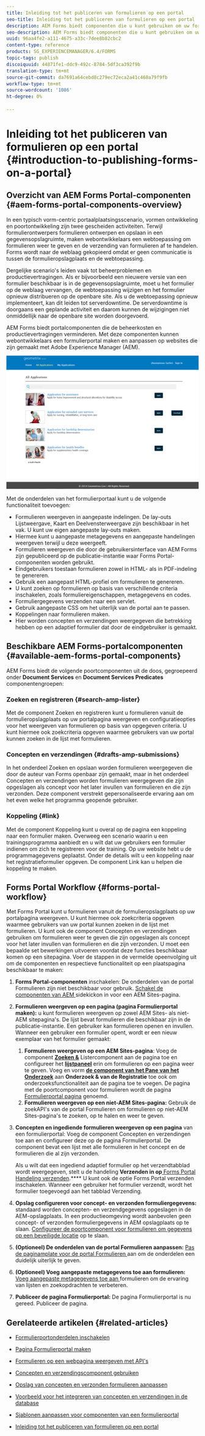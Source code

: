 ```yaml
---
title: Inleiding tot het publiceren van formulieren op een portal
seo-title: Inleiding tot het publiceren van formulieren op een portal
description: AEM Forms biedt componenten die u kunt gebruiken om uw formulierportal te maken. In deze artikelen wordt u kennisgemaakt met de beschikbare onderdelen van de portal Formulieren.
seo-description: AEM Forms biedt componenten die u kunt gebruiken om uw formulierportal te maken. In deze artikelen wordt u kennisgemaakt met de beschikbare onderdelen van de portal Formulieren.
uuid: 96aa4fe2-a111-4675-a33c-7dee8b82cbc2
content-type: reference
products: SG_EXPERIENCEMANAGER/6.4/FORMS
topic-tags: publish
discoiquuid: 44871fe1-ddc9-492c-8784-5df3ca392f9b
translation-type: tm+mt
source-git-commit: da7691a64cebd8c279ec72eca2a41c468a79f9fb
workflow-type: tm+mt
source-wordcount: '1086'
ht-degree: 0%

---
```



# Inleiding tot het publiceren van formulieren op een portal {#introduction-to-publishing-forms-on-a-portal}

## Overzicht van AEM Forms Portal-componenten {#aem-forms-portal-components-overview}

In een typisch vorm-centric portaalplaatsingsscenario, vormen ontwikkeling en poortontwikkeling zijn twee gescheiden activiteiten. Terwijl formulierontwerpers formulieren ontwerpen en opslaan in een gegevensopslagruimte, maken webontwikkelaars een webtoepassing om formulieren weer te geven en de verzending van formulieren af te handelen. Forms wordt naar de weblaag gekopieerd omdat er geen communicatie is tussen de formulieropslagplaats en de webtoepassing.

Dergelijke scenario&#39;s leiden vaak tot beheerproblemen en productievertragingen. Als er bijvoorbeeld een nieuwere versie van een formulier beschikbaar is in de gegevensopslagruimte, moet u het formulier op de weblaag vervangen, de webtoepassing wijzigen en het formulier opnieuw distribueren op de openbare site. Als u de webtoepassing opnieuw implementeert, kan dit leiden tot serverdowntime. De serverdowntime is doorgaans een geplande activiteit en daarom kunnen de wijzigingen niet onmiddellijk naar de openbare site worden doorgevoerd.

AEM Forms biedt portalcomponenten die de beheerkosten en productievertragingen verminderen. Met deze componenten kunnen webontwikkelaars een formulierportal maken en aanpassen op websites die zijn gemaakt met Adobe Experience Manager (AEM).

![AEM Forms Portal](assets/aem-forms-portal.png)

Met de onderdelen van het formulierportaal kunt u de volgende functionaliteit toevoegen:

* Formulieren weergeven in aangepaste indelingen. De lay-outs Lijstweergave, Kaart en Deelvensterweergave zijn beschikbaar in het vak. U kunt uw eigen aangepaste lay-outs maken.
* Hiermee kunt u aangepaste metagegevens en aangepaste handelingen weergeven terwijl u deze weergeeft.
* Formulieren weergeven die door de gebruikersinterface van AEM Forms zijn gepubliceerd op de publicatie-instantie waar Forms Portal-componenten worden gebruikt.
* Eindgebruikers toestaan formulieren zowel in HTML- als in PDF-indeling te genereren.
* Gebruik een aangepast HTML-profiel om formulieren te genereren.
* U kunt zoeken op formulieren op basis van verschillende criteria inschakelen, zoals formuliereigenschappen, metagegevens en codes.
* Formuliergegevens verzenden naar een servlet.
* Gebruik aangepaste CSS om het uiterlijk van de portal aan te passen.
* Koppelingen naar formulieren maken.
* Hier worden concepten en verzendingen weergegeven die betrekking hebben op een adaptief formulier dat door de eindgebruiker is gemaakt.

## Beschikbare AEM Forms-portalcomponenten {#available-aem-forms-portal-components}

AEM Forms biedt de volgende poortcomponenten uit de doos, gegroepeerd onder **Document Services** en **Document Services Predicates** componentengroepen:

### Zoeken en registreren {#search-amp-lister}

Met de component Zoeken en registreren kunt u formulieren vanuit de formulieropslagplaats op uw portalpagina weergeven en configuratieopties voor het weergeven van formulieren op basis van opgegeven criteria. U kunt hiermee ook zoekcriteria opgeven waarmee gebruikers van uw portal kunnen zoeken in de lijst met formulieren.

### Concepten en verzendingen {#drafts-amp-submissions}

In het onderdeel Zoeken en opslaan worden formulieren weergegeven die door de auteur van Forms openbaar zijn gemaakt, maar in het onderdeel Concepten en verzendingen worden formulieren weergegeven die zijn opgeslagen als concept voor het later invullen van formulieren en die zijn verzonden. Deze component verstrekt gepersonaliseerde ervaring aan om het even welke het programma geopende gebruiker.

### Koppeling {#link}

Met de component Koppeling kunt u overal op de pagina een koppeling naar een formulier maken. Overweeg een scenario waarin u een trainingsprogramma aanbiedt en u wilt dat uw gebruikers een formulier indienen om zich te registreren voor de training. Op uw website hebt u de programmagegevens geplaatst. Onder de details wilt u een koppeling naar het registratieformulier opgeven. De component Link kan u helpen die koppeling te maken.

## Forms Portal Workflow {#forms-portal-workflow}

Met Forms Portal kunt u formulieren vanuit de formulieropslagplaats op uw portalpagina weergeven. U kunt hiermee ook zoekcriteria opgeven waarmee gebruikers van uw portal kunnen zoeken in de lijst met formulieren. U kunt ook de component Concepten en verzendingen gebruiken om formulieren weer te geven die zijn opgeslagen als concept voor het later invullen van formulieren en die zijn verzonden. U moet een bepaalde set bewerkingen uitvoeren voordat deze functies beschikbaar komen op een sitepagina. Voer de stappen in de vermelde opeenvolging uit om de componenten en respectieve functionaliteit op een plaatspagina beschikbaar te maken:

1. **Forms Portal-componenten** inschakelen: De onderdelen van de portal Formulieren zijn niet beschikbaar voor gebruik. [Schakel de componenten van AEM ](/help/forms/using/enabling-forms-portal-components.md) sidekickon in voor een AEM Sites-pagina.
1. **Formulieren weergeven op een pagina (pagina Formulierportal maken):** u kunt formulieren weergeven op zowel AEM Sites- als niet-AEM sitepagina&#39;s. De lijst bevat formulieren die beschikbaar zijn in de publicatie-instantie. Een gebruiker kan formulieren openen en invullen. Wanneer een gebruiker een formulier opent, wordt er een nieuw exemplaar van het formulier gemaakt:

   1. **Formulieren weergeven op een AEM Sites-pagina**: Voeg de component  **[Zoeken &amp;](/help/forms/using/creating-form-portal-page.md)** Listercomponent aan de pagina toe en configureer het  **[lijstpaneel](/help/forms/using/creating-form-portal-page.md#p-list-pane-p)** erin om formulieren op een pagina weer te geven. Voeg en vorm **[de component van het Pane van het Onderzoek](/help/forms/using/creating-form-portal-page.md#search-pane)** aan **Onderzoek &amp; van de Registratie** toe ook om onderzoeksfunctionaliteit aan de pagina toe te voegen. De pagina met de poortcomponent voor formulieren wordt de pagina [Formulierportal pagina](/help/forms/using/creating-form-portal-page.md) genoemd.
   1. **Formulieren weergeven op een niet-AEM Sites-pagina:** Gebruik de zoekAPI&#39;s van de  [ ](/help/forms/using/listing-forms-webpage-using-apis.md) portal Formulieren om formulieren op niet-AEM Sites-pagina&#39;s te zoeken, op te halen en weer te geven.

1. **Concepten en ingediende formulieren weergeven op een pagina** van een formulierportal: Voeg de component Concepten en verzendingen toe aan en configureer deze op de pagina Formulierportal. De component bevat een lijst met alle formulieren in het concept en de formulieren die al zijn verzonden.

   Als u wilt dat een ingediend adaptief formulier op het verzendtabblad wordt weergegeven, stelt u de handeling **Verzenden in op**[ Forms Portal Handeling verzenden](https://helpx.adobe.com/in/experience-manager/6-4/forms/using/configuring-submit-actions.html).**** U kunt ook de optie Forms Portal verzenden inschakelen. Wanneer een gebruiker het formulier verzendt, wordt het formulier toegevoegd aan het tabblad Verzending.

1. **Opslag configureren voor concept- en verzonden formuliergegevens:** standaard worden concepten- en verzendgegevens opgeslagen in de AEM-opslagplaats. In een productieomgeving wordt aanbevolen geen concept- of verzonden formuliergegevens in AEM opslagplaats op te slaan. [Configureer de poortcomponent voor formulieren om gegevens op een beveiligde locatie](/help/forms/using/draft-submission-component.md#customizing-the-storage) op te slaan.
1. **(Optioneel) De onderdelen van de portal Formulieren aanpassen:**  [Pas de paginamplate voor de portal Formulieren ](/help/forms/using/customizing-templates-forms-portal-components.md) aan om de onderdelen een duidelijk uiterlijk te geven.
1. **(Optioneel) Voeg aangepaste metagegevens toe aan formulieren:** [Voeg aangepaste metagegevens toe aan ](/help/forms/using/customizing-templates-forms-portal-components.md) formulieren om de ervaring van lijsten en zoekopdrachten te verbeteren.
1. **Publiceer de pagina Formulierportal:** De pagina Formulierportal is nu gereed. Publiceer de pagina.

## Gerelateerde artikelen {#related-articles}

* [Formulierportonderdelen inschakelen](/help/forms/using/enabling-forms-portal-components.md)
* [Pagina Formulierportal maken](/help/forms/using/creating-form-portal-page.md)
* [Formulieren op een webpagina weergeven met API&#39;s](/help/forms/using/listing-forms-webpage-using-apis.md)
* [Concepten en verzendingscomponent gebruiken](/help/forms/using/draft-submission-component.md)
* [Opslag van concepten en verzonden formulieren aanpassen](/help/forms/using/draft-submission-component.md#customizing-the-storage)
* [Voorbeeld voor het integreren van concepten en verzendingen in de database](https://helpx.adobe.com/in/experience-manager/6-4/forms/using/integrate-draft-submission-database.html)

* [Sjablonen aanpassen voor componenten van een formulierportal](/help/forms/using/customizing-templates-forms-portal-components.md)
* [Inleiding tot het publiceren van formulieren op een portal](/help/forms/using/introduction-publishing-forms.md)

